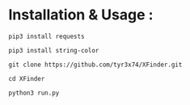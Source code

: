 # Installation & Usage :
`
pip3 install requests
`


`pip3 install string-color`

`git clone https://github.com/tyr3x74/XFinder.git`

`cd XFinder`

`python3 run.py`
